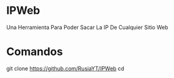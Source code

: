 # IPWeb
Una Herramienta Para Poder Sacar La IP De Cualquier Sitio Web
# Comandos
git clone https://github.com/RusiaYT/IPWeb
cd
